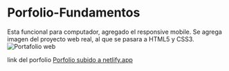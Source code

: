 # Porfolio-Fundamentos
Esta funcional para computador, agregado el responsive mobile.
Se agrega imagen del proyecto web real, al que se pasara a HTML5 y CSS3.![Portafolio web](https://user-images.githubusercontent.com/29103120/194735130-92bdf497-77e3-4f1e-a7c7-022477ebcb62.jpg)

link del porfolio 
[Porfolio subido a netlify.app](https://porfolio-eleazar-chusmita.netlify.app/)
